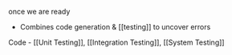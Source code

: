 once we are ready

- Combines code generation & [[testing]] to uncover errors

Code
	- [[Unit Testing]], [[Integration Testing]], [[System Testing]]